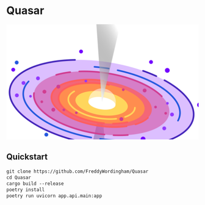 # Quasar
![Let there be light](/app/static/images/logo.svg)

## Quickstart
```command
git clone https://github.com/FreddyWordingham/Quasar
cd Quasar
cargo build --release
poetry install
poetry run uvicorn app.api.main:app
```